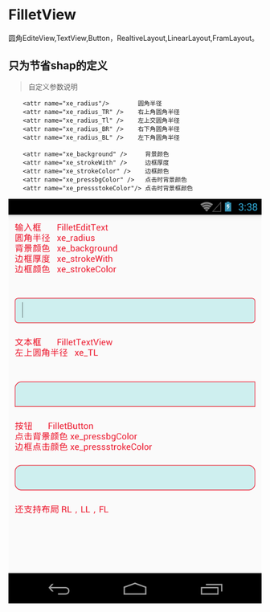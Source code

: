 # FilletView
圆角EditeView,TextView,Button，RealtiveLayout,LinearLayout,FramLayout。

## 只为节省shap的定义
> 自定义参数说明  

        <attr name="xe_radius"/>        圆角半径
        <attr name="xe_radius_TR" />    右上角圆角半径
        <attr name="xe_radius_Tl" />    左上交圆角半径
        <attr name="xe_radius_BR" />    右下角圆角半径
        <attr name="xe_radius_BL" />    左下角圆角半径
        
        <attr name="xe_background" />     背景颜色
        <attr name="xe_strokeWith" />     边框厚度
        <attr name="xe_strokeColor" />    边框颜色
        <attr name="xe_pressbgColor" />   点击时背景颜色
        <attr name="xe_pressstokeColor"/> 点击时背景框颜色

![image](https://github.com/ZhuangXiong/FilletView/blob/master/device-2016-03-08-155517.png?raw=true)
 
